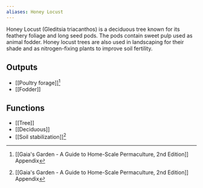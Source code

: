 ```yaml
---
aliases: Honey Locust
---
```

Honey Locust (Gleditsia triacanthos) is a deciduous tree known for its feathery foliage and long seed pods. The pods contain sweet pulp used as animal fodder. Honey locust trees are also used in landscaping for their shade and as nitrogen-fixing plants to improve soil fertility.
## Outputs
- [[Poultry forage]][^1]
- [[Fodder]]

## Functions
- [[Tree]]
- [[Deciduous]]
- [[Soil stabilization]][^1]

[^1]: [[Gaia's Garden - A Guide to Home-Scale Permaculture, 2nd Edition]] Appendix
